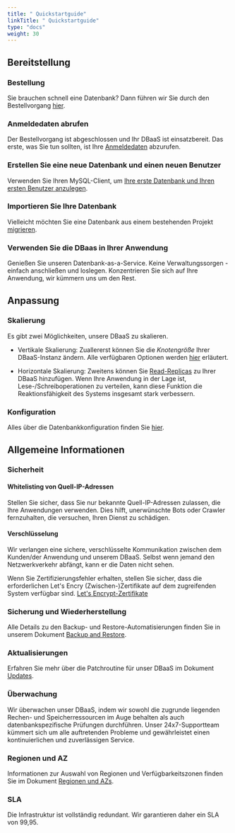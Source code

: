 ```yaml
---
title: " Quickstartguide"
linkTitle: " Quickstartguide"
type: "docs"
weight: 30
---
```


## Bereitstellung

### Bestellung

Sie brauchen schnell eine Datenbank? Dann führen wir Sie durch den Bestellvorgang [hier](../../tutorials/ordering/).

### Anmeldedaten abrufen

Der Bestellvorgang ist abgeschlossen und Ihr DBaaS ist einsatzbereit. Das erste, was Sie tun sollten, ist Ihre [Anmeldedaten](../../tutorials/retrieve_login_credentials/) abzurufen.

### Erstellen Sie eine neue Datenbank und einen neuen Benutzer

Verwenden Sie Ihren MySQL-Client, um [Ihre erste Datenbank und Ihren ersten Benutzer anzulegen](../../tutorials/create_db_and_user/).

### Importieren Sie Ihre Datenbank

Vielleicht möchten Sie eine Datenbank aus einem bestehenden Projekt [migrieren](../../tutorials/database_import/).  

### Verwenden Sie die DBaas in Ihrer Anwendung

Genießen Sie unseren Datenbank-as-a-Service. Keine Verwaltungssorgen - einfach anschließen und loslegen. Konzentrieren Sie sich auf Ihre Anwendung, wir kümmern uns um den Rest.

## Anpassung

### Skalierung

Es gibt zwei Möglichkeiten, unsere DBaaS zu skalieren.

- Vertikale Skalierung: Zuallererst können Sie die *Knotengröße* Ihrer DBaaS-Instanz ändern. Alle verfügbaren Optionen werden [hier](../../documentation/nodesize/) erläutert.

- Horizontale Skalierung: Zweitens können Sie [Read-Replicas](../../documentation/read_replicas/) zu Ihrer DBaaS hinzufügen. Wenn Ihre Anwendung in der Lage ist, Lese-/Schreiboperationen zu verteilen, kann diese Funktion die Reaktionsfähigkeit des Systems insgesamt stark verbessern.

### Konfiguration

Alles über die Datenbankkonfiguration finden Sie [hier](../../documentation/configuration/).

## Allgemeine Informationen

### Sicherheit

#### Whitelisting von Quell-IP-Adressen

Stellen Sie sicher, dass Sie nur bekannte Quell-IP-Adressen zulassen, die Ihre Anwendungen verwenden. Dies hilft, unerwünschte Bots oder Crawler fernzuhalten, die versuchen, Ihren Dienst zu schädigen.

#### Verschlüsselung

Wir verlangen eine sichere, verschlüsselte Kommunikation zwischen dem Kunden/der Anwendung und unserem DBaaS. Selbst wenn jemand den Netzwerkverkehr abfängt, kann er die Daten nicht sehen.

Wenn Sie Zertifizierungsfehler erhalten, stellen Sie sicher, dass die erforderlichen Let's Encry (Zwischen-)Zertifikate auf dem zugreifenden System verfügbar sind. [Let's Encrypt-Zertifikate](https://letsencrypt.org/certificates/)

### Sicherung und Wiederherstellung

Alle Details zu den Backup- und Restore-Automatisierungen finden Sie in unserem Dokument [Backup and Restore](../../documentation/backup/).

### Aktualisierungen

Erfahren Sie mehr über die Patchroutine für unser DBaaS im Dokument [Updates](../../documentation/update/).

### Überwachung

Wir überwachen unser DBaaS, indem wir sowohl die zugrunde liegenden Rechen- und Speicherressourcen im Auge behalten als auch datenbankspezifische Prüfungen durchführen. Unser 24x7-Supportteam kümmert sich um alle auftretenden Probleme und gewährleistet einen kontinuierlichen und zuverlässigen Service.

### Regionen und AZ

Informationen zur Auswahl von Regionen und Verfügbarkeitszonen finden Sie im Dokument [Regionen und AZs](../../documentation/az/).

### SLA

Die Infrastruktur ist vollständig redundant. Wir garantieren daher ein SLA von 99,95.
